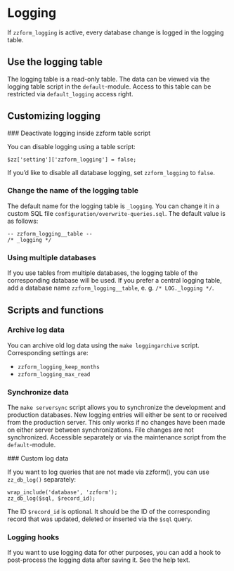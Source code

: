 <!--
# zzform module
# about logging hooks
#
# Part of »Zugzwang Project«
# https://www.zugzwang.org/modules/zzwrap
#
# @author Gustaf Mossakowski <gustaf@koenige.org>
# @copyright Copyright © 2024 Gustaf Mossakowski
# @license http://opensource.org/licenses/lgpl-3.0.html LGPL-3.0
#
-->

# Logging

If `zzform_logging` is active, every database change is logged in the
logging table.

## Use the logging table

The logging table is a read-only table. The data can be viewed via the
logging table script in the `default`-module. Access to this table can
be restricted via `default_logging` access right.

## Customizing logging

### Deactivate logging inside zzform table script

You can disable logging using a table script:

    $zz['setting']['zzform_logging'] = false;
    
If you’d like to disable all database logging, set `zzform_logging` to
`false`.

### Change the name of the logging table

The default name for the logging table is `_logging`. You can change it
in a custom SQL file `configuration/overwrite-queries.sql`. The default
value is as follows:

    -- zzform_logging__table --
    /* _logging */

### Using multiple databases

If you use tables from multiple databases, the logging table of the
corresponding database will be used. If you prefer a central logging
table, add a database name `zzform_logging__table`, e. g. `/*
LOG._logging */`.

## Scripts and functions

### Archive log data

You can archive old log data using the `make loggingarchive` script.
Corresponding settings are:

- `zzform_logging_keep_months`
- `zzform_logging_max_read`

### Synchronize data

The `make serversync` script allows you to synchronize the development
and production databases. New logging entries will either be sent to or
received from the production server. This only works if no changes have
been made on either server between synchronizations. File changes are
not synchronized. Accessible separately or via the maintenance script
from the `default`-module.

### Custom log data

If you want to log queries that are not made via zzform(), you can use
`zz_db_log()` separately:

    wrap_include('database', 'zzform');
    zz_db_log($sql, $record_id);
    
The ID `$record_id` is optional. It should be the ID of the
corresponding record that was updated, deleted or inserted via the
`$sql` query.

### Logging hooks

If you want to use logging data for other purposes, you can add a hook
to post-process the logging data after saving it. See the help text.
